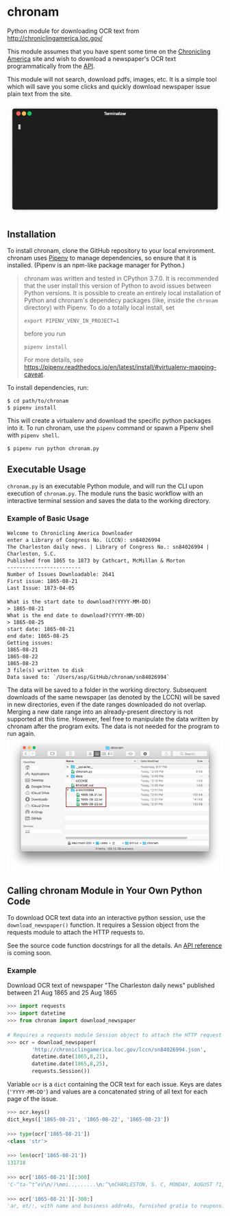 # chronam
Python module for downloading OCR text from http://chroniclingamerica.loc.gov/

This module assumes that you have spent some time on the [Chronicling America](http://chroniclingamerica.loc.gov/) site and wish to download a newspaper's OCR text programmatically from the [API](http://chroniclingamerica.loc.gov/about/api/).

This module will not search, download pdfs, images, etc. It is a simple tool which will save you some clicks and quickly download newspaper issue plain text from the site.

![](docs/images/chronam-in-use-min.gif)

## Installation
To install chronam, clone the GitHub repository to your local environment. chronam uses [Pipenv](https://pipenv.readthedocs.io/en/latest/) to manage dependencies, so ensure that it is installed. (Pipenv is an npm-like package manager for Python.)

>chronam was written and tested in CPython 3.7.0. It is recommended that the user install this version of Python to avoid issues between Python versions. It is possible to create an entirely local installation of Python and chronam's dependecy packages (like, inside the `chronam` directory) with Pipenv. To do a totally local install, set
>```
>export PIPENV_VENV_IN_PROJECT=1
>``` 
>before you run
>```
>pipenv install
>```
>For more details, see https://pipenv.readthedocs.io/en/latest/install/#virtualenv-mapping-caveat.

To install dependencies, run:
```
$ cd path/to/chronam
$ pipenv install
```

This will create a virtualenv and download the specific python packages into it. To run chronam, use the `pipenv` command or spawn a Pipenv shell with `pipenv shell`.

```
$ pipenv run python chronam.py
```

## Executable Usage
`chronam.py` is an executable Python module, and will run the CLI upon execution of `chronam.py`. The module runs the basic workflow with an interactive terminal session and saves the data to the working directory.

### Example of Basic Usage
```
Welcome to Chronicling America Downloader
enter a Library of Congress No. (LCCN): sn84026994
The Charleston daily news. | Library of Congress No.: sn84026994 | Charleston, S.C.
Published from 1865 to 1873 by Cathcart, McMillan & Morton
------------------------
Number of Issues Downloadable: 2641
First issue: 1865-08-21
Last Issue: 1873-04-05

What is the start date to download?(YYYY-MM-DD)
> 1865-08-21
What is the end date to download?(YYYY-MM-DD)
> 1865-08-25
start date: 1865-08-21
end date: 1865-08-25
Getting issues:
1865-08-21
1865-08-22
1865-08-23
3 file(s) written to disk
Data saved to: `/Users/asp/GitHub/chronam/sn84026994`
```

The data will be saved to a folder in the working directory. Subsequent downloads of the same newspaper (as denoted by the LCCN) will be saved in new directories, even if the date ranges downloaded do not overlap. Merging a new date range into an already-present directory is not supported at this time. However, feel free to manipulate the data written by chronam after the program exits. The data is not needed for the program to run again.
![data saved to folder](/docs/images/dir.png?raw=true)

## Calling chronam Module in Your Own Python Code
To download OCR text data into an interactive python session, use the `download_newspaper()` function. It requires a Session object from the requests module to attach the HTTP requests to.

See the source code function docstrings for all the details. An [API reference](/docs/api.md) is coming soon.

### Example
Download OCR text of newspaper "The Charleston daily news" published between 21 Aug 1865 and 25 Aug 1865
```python
>>> import requests
>>> import datetime
>>> from chronam import download_newspaper

# Requires a requests module Session object to attach the HTTP request to
>>> ocr = download_newspaper(
        'http://chroniclingamerica.loc.gov/lccn/sn84026994.json',
        datetime.date(1865,8,21),
        datetime.date(1865,8,25),
        requests.Session())
```
Variable `ocr` is a `dict` containing the OCR text for each issue. Keys are dates (`'YYYY-MM-DD'`) and values are a concatenated string of all text for each page of the issue.
```python
>>> ocr.keys()
dict_keys(['1865-08-21', '1865-08-22', '1865-08-23'])

>>> type(ocr['1865-08-21'])
<class 'str'>

>>> len(ocr['1865-08-21'])
131718

>>> ocr['1865-08-21'][:300]
'C-^ta-^t^eV\n/)\nmi..,......\n;^\nCHARLESTON, S. C, MONDAY, AUGUST ?1, 1865.\nPRICE FIVE CENTS.\nRMSTflN DAILY NEWS,\nfCHCART, HoMILLAN & MORTON,\nPBOPWETOBS.\n18 HAYNE-STREET.\n. : TBBM8-CA8H,\n-DAl?-Or?EYEAK.$10.00\nDA?S-SIX "MONTHS.&.0O\nDA???TH?IEE MONTHS.?.30\n?- Staple Copies FIVE CENT8.\nJa-Nows Dealers sup'

>>> ocr['1865-08-21'][-300:]
'ar, et/:, with name and business addreAs, furnished gratia to reuponsiblo\nhous** acting aaagent?. . -. 09 \\1M? ,y:,j? tizo t?\n. " ?OHE DUST, GUANO, etc., furnished by cargo or by the ton. Orders for the Snperphosphate of Lime will bo\n1 rccci vsd by ,_\n-T P. H. KEGLEB, No. 173 East Bay.\nAuguat X? j y'
```
